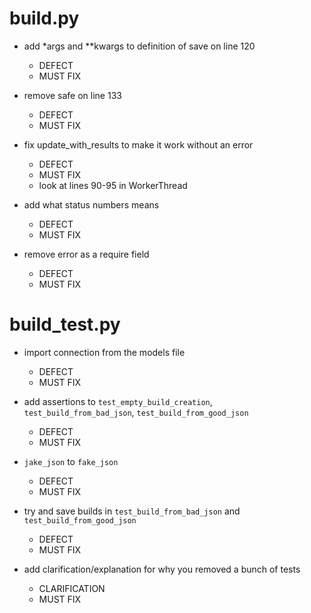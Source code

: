 # build.py

* add *args and **kwargs to definition of save on line 120
    - DEFECT
    - MUST FIX

* remove safe on line 133
    - DEFECT
    - MUST FIX

* fix update_with_results to make it work without an error
    - DEFECT
    - MUST FIX
    - look at lines 90-95 in WorkerThread

* add what status numbers means
    - DEFECT
    - MUST FIX

* remove error as a require field
    - DEFECT
    - MUST FIX

# build_test.py

* import connection from the models file
    - DEFECT
    - MUST FIX

* add assertions to `test_empty_build_creation`, `test_build_from_bad_json`, `test_build_from_good_json`
    - DEFECT
    - MUST FIX

* `jake_json` to `fake_json`
    - DEFECT
    - MUST FIX

* try and save builds in `test_build_from_bad_json` and `test_build_from_good_json`
    - DEFECT
    - MUST FIX

* add clarification/explanation for why you removed a bunch of tests
    - CLARIFICATION
    - MUST FIX